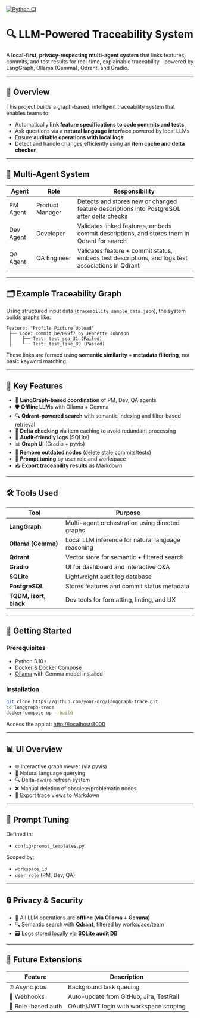 [![Python CI](https://github.com/ArkDy1312/TraceAI/actions/workflows/python-ci.yml/badge.svg)](https://github.com/ArkDy1312/TraceAI/actions/workflows/python-ci.yml)


# 🔍 LLM-Powered Traceability System

A **local-first, privacy-respecting multi-agent system** that links features, commits, and test results for real-time, explainable traceability—powered by LangGraph, Ollama (Gemma), Qdrant, and Gradio.

---

## 🎯 Overview

This project builds a graph-based, intelligent traceability system that enables teams to:
- Automatically **link feature specifications to code commits and tests**
- Ask questions via a **natural language interface** powered by local LLMs
- Ensure **auditable operations with local logs**
- Detect and handle changes efficiently using an **item cache and delta checker**

---

## 🧠 Multi-Agent System

| Agent      | Role            | Responsibility                                                                 |
|------------|------------------|------------------------------------------------------------------------------|
| PM Agent   | Product Manager  | Detects and stores new or changed feature descriptions into PostgreSQL after delta checks |
| Dev Agent  | Developer        | Validates linked features, embeds commit descriptions, and stores them in Qdrant for search |
| QA Agent   | QA Engineer      | Validates feature + commit status, embeds test descriptions, and logs test associations in Qdrant |

---

## 🗂 Example Traceability Graph

Using structured input data (`traceability_sample_data.json`), the system builds graphs like:

```
Feature: "Profile Picture Upload"
 ├── Code: commit_be7099f7 by Jeanette Johnson
 │    ├── Test: test_sea_31 (Failed)
 │    └── Test: test_like_89 (Passed)
```

These links are formed using **semantic similarity + metadata filtering**, not basic keyword matching.

---

## 🧾 Key Features

- 🧠 **LangGraph-based coordination** of PM, Dev, QA agents
- 🛡 **Offline LLMs** with Ollama + Gemma
- 🔍 **Qdrant-powered search** with semantic indexing and filter-based retrieval
- 🧮 **Delta checking** via item caching to avoid redundant processing
- 🧾 **Audit-friendly logs** (SQLite)
- 📊 **Graph UI** (Gradio + pyvis)
- 🧹 **Remove outdated nodes** (delete stale commits/tests)
- 🧠 **Prompt tuning** by user role and workspace
- 📤 **Export traceability results** as Markdown

---

## 🛠 Tools Used

| Tool              | Purpose                                              |
|-------------------|------------------------------------------------------|
| **LangGraph**     | Multi-agent orchestration using directed graphs     |
| **Ollama (Gemma)**| Local LLM inference for natural language reasoning  |
| **Qdrant**        | Vector store for semantic + filtered search         |
| **Gradio**        | UI for dashboard and interactive Q&A                |
| **SQLite**        | Lightweight audit log database                      |
| **PostgreSQL**    | Stores features and commit status metadata          |
| **TQDM, isort, black** | Dev tools for formatting, linting, and UX     |

---

## 🚀 Getting Started

### Prerequisites

- Python 3.10+
- Docker & Docker Compose
- [Ollama](https://ollama.com/) with Gemma model installed

### Installation

```bash
git clone https://github.com/your-org/langgraph-trace.git
cd langgraph-trace
docker-compose up --build
```

Access the app at: [http://localhost:8000](http://localhost:8000)

---

## 📊 UI Overview

- 🌐 Interactive graph viewer (via pyvis)
- 💬 Natural language querying
- 🔍 Delta-aware refresh system
- ❌ Manual deletion of obsolete/problematic nodes
- 📄 Export trace views to Markdown

---

## 🧠 Prompt Tuning

Defined in:
- `config/prompt_templates.py`

Scoped by:
- `workspace_id`
- `user_role` (PM, Dev, QA)

---

## 🔒 Privacy & Security

- 🧠 All LLM operations are **offline (via Ollama + Gemma)**
- 🔍 Semantic search with **Qdrant**, filtered by workspace/team
- 🗃 Logs stored locally via **SQLite audit DB**

---

## 🔮 Future Extensions

| Feature            | Description                                         |
|--------------------|-----------------------------------------------------|
| ⏱ Async jobs       | Background task queuing                             |
| 📎 Webhooks         | Auto-update from GitHub, Jira, TestRail             |
| 🔐 Role-based auth | OAuth/JWT login with workspace scoping               |

